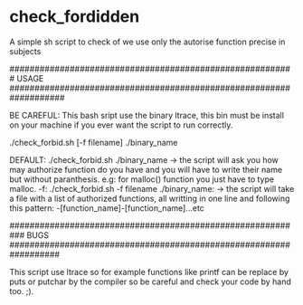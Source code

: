 # check_fordidden
A simple sh script to check of we use only the autorise function precise in subjects

######################################################### USAGE ###################################################################
  
 BE CAREFUL: This bash sript use the binary ltrace, this bin must be install on your machine if you ever want the script to run correctly.

./check_forbid.sh [-f filename] ./binary_name

DEFAULT: ./check_forbid.sh ./binary_name
  -> the script will ask you how may authorize function do you have and you will have to write their name but without paranthesis.
        e.g: for malloc() function you just have to type malloc.
-f: ./check_forbid.sh -f filename ./binary_name:
  -> the script will take a file with a list of authorized functions, all writting in one line and following this pattern:
        -[function_name]-[function_name]...etc
        
########################################################### BUGS ##################################################################

This script use ltrace so for example functions like printf can be replace by puts or putchar by the compiler so be careful and check your code by hand too. ;).
